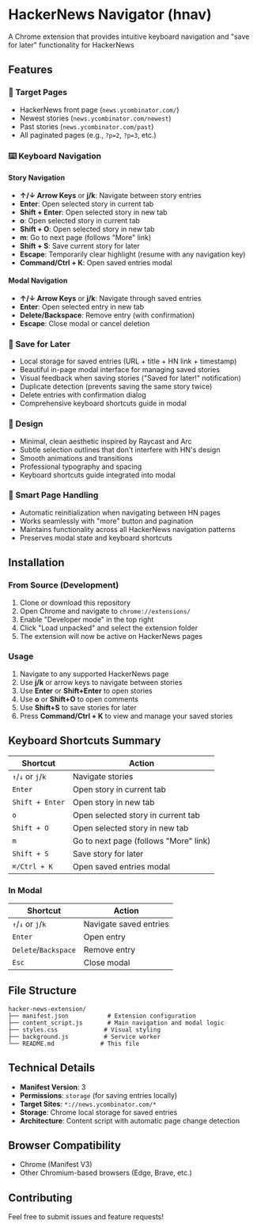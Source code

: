 # HackerNews Navigator (hnav)

A Chrome extension that provides intuitive keyboard navigation and "save for later" functionality for HackerNews

## Features

### 🎯 Target Pages
- HackerNews front page (`news.ycombinator.com/`)
- Newest stories (`news.ycombinator.com/newest`)
- Past stories (`news.ycombinator.com/past`)
- All paginated pages (e.g., `?p=2`, `?p=3`, etc.)

### ⌨️ Keyboard Navigation

#### Story Navigation
- **↑/↓ Arrow Keys** or **j/k**: Navigate between story entries
- **Enter**: Open selected story in current tab
- **Shift + Enter**: Open selected story in new tab
- **o**: Open selected story in current tab
- **Shift + O**: Open selected story in new tab
- **m**: Go to next page (follows "More" link)
- **Shift + S**: Save current story for later
- **Escape**: Temporarily clear highlight (resume with any navigation key)
- **Command/Ctrl + K**: Open saved entries modal

#### Modal Navigation
- **↑/↓ Arrow Keys** or **j/k**: Navigate through saved entries
- **Enter**: Open selected entry in new tab
- **Delete/Backspace**: Remove entry (with confirmation)
- **Escape**: Close modal or cancel deletion

### 💾 Save for Later
- Local storage for saved entries (URL + title + HN link + timestamp)
- Beautiful in-page modal interface for managing saved stories
- Visual feedback when saving stories ("Saved for later!" notification)
- Duplicate detection (prevents saving the same story twice)
- Delete entries with confirmation dialog
- Comprehensive keyboard shortcuts guide in modal

### 🎨 Design
- Minimal, clean aesthetic inspired by Raycast and Arc
- Subtle selection outlines that don't interfere with HN's design
- Smooth animations and transitions
- Professional typography and spacing
- Keyboard shortcuts guide integrated into modal

### 🔄 Smart Page Handling
- Automatic reinitialization when navigating between HN pages
- Works seamlessly with "more" button and pagination
- Maintains functionality across all HackerNews navigation patterns
- Preserves modal state and keyboard shortcuts

## Installation

### From Source (Development)
1. Clone or download this repository
2. Open Chrome and navigate to `chrome://extensions/`
3. Enable "Developer mode" in the top right
4. Click "Load unpacked" and select the extension folder
5. The extension will now be active on HackerNews pages

### Usage
1. Navigate to any supported HackerNews page
2. Use **j/k** or arrow keys to navigate between stories
3. Use **Enter** or **Shift+Enter** to open stories
4. Use **o** or **Shift+O** to open comments
5. Use **Shift+S** to save stories for later
6. Press **Command/Ctrl + K** to view and manage your saved stories

## Keyboard Shortcuts Summary

| Shortcut | Action |
|----------|--------|
| `↑`/`↓` or `j`/`k` | Navigate stories |
| `Enter` | Open story in current tab |
| `Shift + Enter` | Open story in new tab |
| `o` | Open selected story in current tab |
| `Shift + O` | Open selected story in new tab |
| `m` | Go to next page (follows "More" link) |
| `Shift + S` | Save story for later |
| `⌘/Ctrl + K` | Open saved entries modal |

### In Modal
| Shortcut | Action |
|----------|--------|
| `↑`/`↓` or `j`/`k` | Navigate saved entries |
| `Enter` | Open entry |
| `Delete`/`Backspace` | Remove entry |
| `Esc` | Close modal |

## File Structure
```
hacker-news-extension/
├── manifest.json           # Extension configuration
├── content_script.js       # Main navigation and modal logic
├── styles.css             # Visual styling
├── background.js          # Service worker
└── README.md             # This file
```

## Technical Details
- **Manifest Version**: 3
- **Permissions**: `storage` (for saving entries locally)
- **Target Sites**: `*://news.ycombinator.com/*`
- **Storage**: Chrome local storage for saved entries
- **Architecture**: Content script with automatic page change detection

## Browser Compatibility
- Chrome (Manifest V3)
- Other Chromium-based browsers (Edge, Brave, etc.)

## Contributing
Feel free to submit issues and feature requests!
